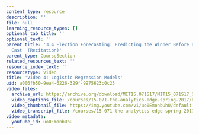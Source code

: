 ```yaml
---
content_type: resource
description: ''
file: null
learning_resource_types: []
optional_tab_title: ''
optional_text: ''
parent_title: '3.4 Election Forecasting: Predicting the Winner Before any Votes are
  Cast  (Recitation)'
parent_type: CourseSection
related_resources_text: ''
resource_index_text: ''
resourcetype: Video
title: 'Video 4: Logistic Regression Models'
uid: a006fb50-9ea4-6226-329f-9975623c0c25
video_files:
  archive_url: https://archive.org/download/MIT15.071S17/MIT15_071S17_Session_3.4.05_300k.mp4
  video_captions_file: /courses/15-071-the-analytics-edge-spring-2017/6b54c5e7c0f354dfbe1b1a3c965a6d67_uo0EmonbUhU.vtt
  video_thumbnail_file: https://img.youtube.com/vi/uo0EmonbUhU/default.jpg
  video_transcript_file: /courses/15-071-the-analytics-edge-spring-2017/ef4048d59a0d18c5c882257e6cc2172a_uo0EmonbUhU.pdf
video_metadata:
  youtube_id: uo0EmonbUhU
---
```

